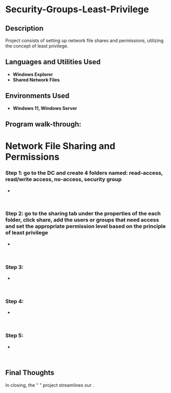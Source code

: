 <h1>Security-Groups-Least-Privilege</h1>

<h2>Description</h2>
Project consists of setting up network file shares and permissions, utilizing the concept of least privilege.
<br />


<h2>Languages and Utilities Used</h2>

- <b>Windows Explorer</b>
- <b>Shared Network Files</b> 

<h2>Environments Used </h2>

- <b>Windows 11, Windows Server</b>

<h2>Program walk-through:</h2>

<h1>Network File Sharing and Permissions</h1>

<h3>Step 1: go to the DC and create 4 folders named: read-access, read/write access, no-access, security group</h3>
<p> </p>

- 

<br>


<h3>Step 2: go to the sharing tab under the properties of the each folder, click share, add the users or groups that need access and set the appropriate permission level based on the principle of least privilege </h3>
<p></p>

- 

<br>


<h3>Step 3: </h3>
<p></p>

- 

<br>



<h3>Step 4: </h3>
<p></p>

- 

<br>


<h3>Step 5: </h3>
<p></p>

- 

<br>



<h2> Final Thoughts </h2>

<p> In closing, the " " project streamlines our  .</p>
